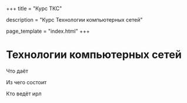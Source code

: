 +++
title = "Курс TКС"

description  = "Курс Технологии компьютерных сетей" 

page_template = "index.html"
+++

# Технологии компьютерных сетей

Что даёт

Из чего состоит

Кто ведёт ирл

